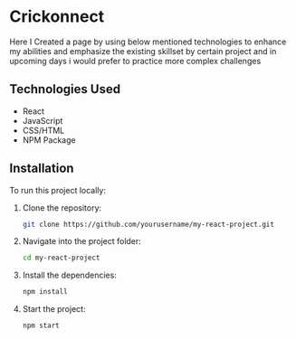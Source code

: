# Crickonnect

Here I Created a page by using below mentioned technologies to enhance my abilities and emphasize the existing skillset by certain project and in upcoming days i would prefer to practice more complex challenges




## Technologies Used

- React
- JavaScript
- CSS/HTML
- NPM Package

## Installation

To run this project locally:

1. Clone the repository:
   ```bash
   git clone https://github.com/yourusername/my-react-project.git
   ```

2. Navigate into the project folder:
   ```bash
   cd my-react-project
   ```

3. Install the dependencies:
   ```bash
   npm install
   ```

4. Start the project:
   ```bash
   npm start
   ```
